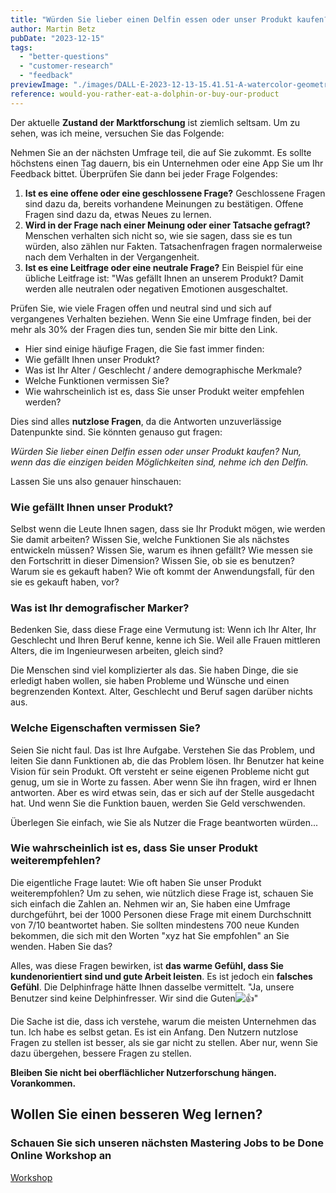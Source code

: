 ```yaml
---
title: "Würden Sie lieber einen Delfin essen oder unser Produkt kaufen?"
author: Martin Betz
pubDate: "2023-12-15"
tags:
  - "better-questions"
  - "customer-research"
  - "feedback"
previewImage: "./images/DALL·E-2023-12-13-15.41.51-A-watercolor-geometric-style-illustration-depicting-a-small-dolphin-figurine-on-a-plate-in-a-restaurant-setting.-The-dolphin-should-be-portrayed-as-a-.png"
reference: would-you-rather-eat-a-dolphin-or-buy-our-product
---
```


Der aktuelle **Zustand der Marktforschung** ist ziemlich seltsam. Um zu sehen, was ich meine, versuchen Sie das Folgende:

Nehmen Sie an der nächsten Umfrage teil, die auf Sie zukommt. Es sollte höchstens einen Tag dauern, bis ein Unternehmen oder eine App Sie um Ihr Feedback bittet. Überprüfen Sie dann bei jeder Frage Folgendes:

1. **Ist es eine offene oder eine geschlossene Frage?** Geschlossene Fragen sind dazu da, bereits vorhandene Meinungen zu bestätigen. Offene Fragen sind dazu da, etwas Neues zu lernen.
2. **Wird in der Frage nach einer Meinung oder einer Tatsache gefragt?** Menschen verhalten sich nicht so, wie sie sagen, dass sie es tun würden, also zählen nur Fakten. Tatsachenfragen fragen normalerweise nach dem Verhalten in der Vergangenheit.
3. **Ist es eine Leitfrage oder eine neutrale Frage?** Ein Beispiel für eine übliche Leitfrage ist: "Was gefällt Ihnen an unserem Produkt? Damit werden alle neutralen oder negativen Emotionen ausgeschaltet.

Prüfen Sie, wie viele Fragen offen und neutral sind und sich auf vergangenes Verhalten beziehen. Wenn Sie eine Umfrage finden, bei der mehr als 30% der Fragen dies tun, senden Sie mir bitte den Link.

- Hier sind einige häufige Fragen, die Sie fast immer finden:
- Wie gefällt Ihnen unser Produkt?
- Was ist Ihr Alter / Geschlecht / andere demographische Merkmale?
- Welche Funktionen vermissen Sie?
- Wie wahrscheinlich ist es, dass Sie unser Produkt weiter empfehlen werden?

Dies sind alles **nutzlose Fragen**, da die Antworten unzuverlässige Datenpunkte sind. Sie könnten genauso gut fragen:

_Würden Sie lieber einen Delfin essen oder unser Produkt kaufen? Nun, wenn das die einzigen beiden Möglichkeiten sind, nehme ich den Delfin._

Lassen Sie uns also genauer hinschauen:

### Wie gefällt Ihnen unser Produkt?

Selbst wenn die Leute Ihnen sagen, dass sie Ihr Produkt mögen, wie werden Sie damit arbeiten? Wissen Sie, welche Funktionen Sie als nächstes entwickeln müssen? Wissen Sie, warum es ihnen gefällt? Wie messen sie den Fortschritt in dieser Dimension? Wissen Sie, ob sie es benutzen? Warum sie es gekauft haben? Wie oft kommt der Anwendungsfall, für den sie es gekauft haben, vor?

### Was ist Ihr demografischer Marker?

Bedenken Sie, dass diese Frage eine Vermutung ist: Wenn ich Ihr Alter, Ihr Geschlecht und Ihren Beruf kenne, kenne ich Sie. Weil alle Frauen mittleren Alters, die im Ingenieurwesen arbeiten, gleich sind?

Die Menschen sind viel komplizierter als das. Sie haben Dinge, die sie erledigt haben wollen, sie haben Probleme und Wünsche und einen begrenzenden Kontext. Alter, Geschlecht und Beruf sagen darüber nichts aus.

### Welche Eigenschaften vermissen Sie?

Seien Sie nicht faul. Das ist Ihre Aufgabe. Verstehen Sie das Problem, und leiten Sie dann Funktionen ab, die das Problem lösen. Ihr Benutzer hat keine Vision für sein Produkt. Oft versteht er seine eigenen Probleme nicht gut genug, um sie in Worte zu fassen. Aber wenn Sie ihn fragen, wird er Ihnen antworten. Aber es wird etwas sein, das er sich auf der Stelle ausgedacht hat. Und wenn Sie die Funktion bauen, werden Sie Geld verschwenden.

Überlegen Sie einfach, wie Sie als Nutzer die Frage beantworten würden...

### Wie wahrscheinlich ist es, dass Sie unser Produkt weiterempfehlen?

Die eigentliche Frage lautet: Wie oft haben Sie unser Produkt weiterempfohlen? Um zu sehen, wie nützlich diese Frage ist, schauen Sie sich einfach die Zahlen an. Nehmen wir an, Sie haben eine Umfrage durchgeführt, bei der 1000 Personen diese Frage mit einem Durchschnitt von 7/10 beantwortet haben. Sie sollten mindestens 700 neue Kunden bekommen, die sich mit den Worten "xyz hat Sie empfohlen" an Sie wenden. Haben Sie das?

Alles, was diese Fragen bewirken, ist **das warme Gefühl, dass Sie kundenorientiert sind und gute Arbeit leisten**. Es ist jedoch ein **falsches Gefühl**. Die Delphinfrage hätte Ihnen dasselbe vermittelt. "Ja, unsere Benutzer sind keine Delphinfresser. Wir sind die Guten![👍](https://s.w.org/images/core/emoji/14.0.0/svg/1f44d.svg)"

Die Sache ist die, dass ich verstehe, warum die meisten Unternehmen das tun. Ich habe es selbst getan. Es ist ein Anfang. Den Nutzern nutzlose Fragen zu stellen ist besser, als sie gar nicht zu stellen. Aber nur, wenn Sie dazu übergehen, bessere Fragen zu stellen.

**Bleiben Sie nicht bei oberflächlicher Nutzerforschung hängen. Vorankommen.**

## Wollen Sie einen besseren Weg lernen?

### Schauen Sie sich unseren nächsten Mastering Jobs to be Done Online Workshop an

[Workshop](/services/mastering-jobs-to-be-done-online-workshop/)
